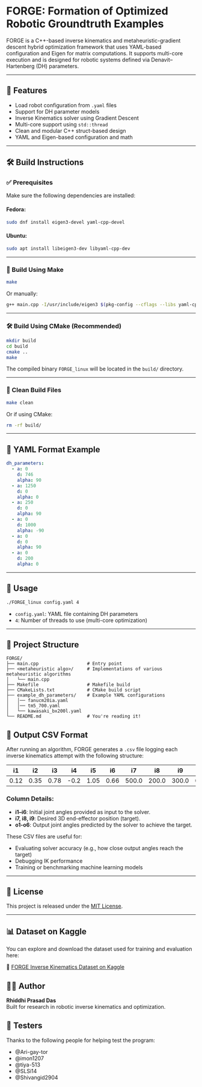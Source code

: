 # FORGE: Formation of Optimized Robotic Groundtruth Examples

FORGE is a C++-based inverse kinematics and metaheuristic-gradient descent hybrid optimization framework that uses YAML-based configuration and Eigen for matrix computations. It supports multi-core execution and is designed for robotic systems defined via Denavit–Hartenberg (DH) parameters.

---

## 🚀 Features

- Load robot configuration from `.yaml` files
- Support for DH parameter models
- Inverse Kinematics solver using Gradient Descent
- Multi-core support using `std::thread`
- Clean and modular C++ struct-based design
- YAML and Eigen-based configuration and math

---

## 🛠️ Build Instructions

### ✅ Prerequisites

Make sure the following dependencies are installed:

#### Fedora:
```bash
sudo dnf install eigen3-devel yaml-cpp-devel
```

#### Ubuntu:
```bash
sudo apt install libeigen3-dev libyaml-cpp-dev
```

---

### 🔧 Build Using Make

```bash
make
```

Or manually:

```bash
g++ main.cpp -I/usr/include/eigen3 $(pkg-config --cflags --libs yaml-cpp) -std=c++17 -o FORGE_linux
```

---

### 🛠️ Build Using CMake (Recommended)

```bash
mkdir build
cd build
cmake ..
make
```

The compiled binary `FORGE_linux` will be located in the `build/` directory.

---

### 🧹 Clean Build Files
```bash
make clean
```

Or if using CMake:
```bash
rm -rf build/
```

---

## 📂 YAML Format Example

```yaml
dh_parameters:
  - a: 0
    d: 746
    alpha: 90
  - a: 1250
    d: 0
    alpha: 0
  - a: 250
    d: 0
    alpha: 90
  - a: 0
    d: 1000
    alpha: -90
  - a: 0
    d: 0
    alpha: 90
  - a: 0
    d: 200
    alpha: 0
```

---

## 🧪 Usage

```bash
./FORGE_linux config.yaml 4
```

- `config.yaml`: YAML file containing DH parameters
- `4`: Number of threads to use (multi-core optimization)

---

## 📁 Project Structure

```
FORGE/
├── main.cpp                  # Entry point
├── <metaheuristic algo>/     # Implementations of various metaheuristic algorithms
│   └── main.cpp
├── Makefile                  # Makefile build
├── CMakeLists.txt            # CMake build script
├── example_dh_parameters/    # Example YAML configurations
│   │── fanucm20ia.yaml
│   │── tm5_700.yaml
│   └── kawasaki_bx200l.yaml
└── README.md                 # You're reading it!
```

## 📄 Output CSV Format

After running an algorithm, FORGE generates a `.csv` file logging each inverse kinematics attempt with the following structure:

| i1 | i2 | i3 | i4 | i5 | i6 | i7 | i8 | i9 | o1 | o2 | o3 | o4 | o5 | o6 |
|------|------|------|------|------|------|--------|--------|--------|--------|--------|--------|--------|--------|--------|
| 0.12 | 0.35 | 0.78 | -0.2 | 1.05 | 0.66 | 500.0  | 200.0  | 300.0  | 0.11   | 0.33   | 0.80   | -0.21  | 1.04   | 0.65   |

### Column Details:

- **i1–i6**: Initial joint angles provided as input to the solver.
- **i7, i8, i9**: Desired 3D end-effector position (target).
- **o1-o6**: Output joint angles predicted by the solver to achieve the target.

These CSV files are useful for:
- Evaluating solver accuracy (e.g., how close output angles reach the target)
- Debugging IK performance
- Training or benchmarking machine learning models

---

## 📜 License

This project is released under the [MIT License](LICENSE).

---

## 📊 Dataset on Kaggle

You can explore and download the dataset used for training and evaluation here:

🔗 [FORGE Inverse Kinematics Dataset on Kaggle](https://www.kaggle.com/rhiddhiprasaddas/minimum-angular-deviation-inverse-kinematics)


## 👨‍🔬 Author

**Rhiddhi Prasad Das**  
Built for research in robotic inverse kinematics and optimization.

## 🙌 Testers
Thanks to the following people for helping test the program:

- @Ari-gay-tor
- @imon1207
- @tiya-513
- @SLSi14
- @Shivangid2904
